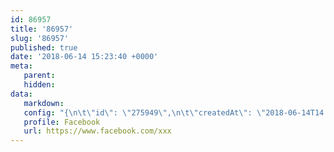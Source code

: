 ```yaml
---
id: 86957
title: '86957'
slug: '86957'
published: true
date: '2018-06-14 15:23:40 +0000'
meta:
   parent: 
   hidden: 
data:
   markdown: 
   config: "{\n\t\"id\": \"275949\",\n\t\"createdAt\": \"2018-06-14T14:51:54.757Z\",\n\t\"updatedAt\": \"2018-06-14T14:51:54.903Z\",\n\t\"isValid\": true,\n\t\"title\": {\n\t\t\"en\": \"All about the humble Orange\",\n\t\t\"fr\": \"Tout sur l'humble Orange\"\n\t}\n}"
   profile: Facebook
   url: https://www.facebook.com/xxx
---
```



